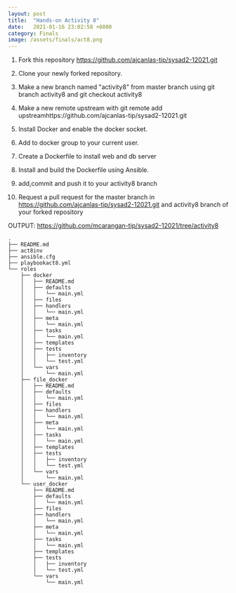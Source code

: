 ```yaml
---
layout: post
title:  "Hands-on Activity 8"
date:   2021-01-16 23:02:58 +0800
category: Finals
image: /assets/finals/act8.png
---
```

1. Fork this repository https://github.com/ajcanlas-tip/sysad2-12021.git

2. Clone your newly forked repository. 

3. Make a new branch named "activity8" from master branch using git branch activity8 and git checkout activity8

4. Make a new remote upstream with git remote add upstreamhttps://github.com/ajcanlas-tip/sysad2-12021.git

5. Install Docker and enable the docker socket.

6. Add to docker group to your current user.

7. Create a Dockerfile to install web and db server

8. Install and build the Dockerfile using Ansible.

9. add,commit and push it to your activity8 branch

10.  Request a pull request for the master branch in https://github.com/ajcanlas-tip/sysad2-12021.git  and activity8 branch of your forked repository

OUTPUT: https://github.com/mcarangan-tip/sysad2-12021/tree/activity8

```
.
├── README.md
├── act8inv
├── ansible.cfg
├── playbookact8.yml
└── roles
    ├── docker
    │   ├── README.md
    │   ├── defaults
    │   │   └── main.yml
    │   ├── files
    │   ├── handlers
    │   │   └── main.yml
    │   ├── meta
    │   │   └── main.yml
    │   ├── tasks
    │   │   └── main.yml
    │   ├── templates
    │   ├── tests
    │   │   ├── inventory
    │   │   └── test.yml
    │   └── vars
    │       └── main.yml
    ├── file_docker
    │   ├── README.md
    │   ├── defaults
    │   │   └── main.yml
    │   ├── files
    │   ├── handlers
    │   │   └── main.yml
    │   ├── meta
    │   │   └── main.yml
    │   ├── tasks
    │   │   └── main.yml
    │   ├── templates
    │   ├── tests
    │   │   ├── inventory
    │   │   └── test.yml
    │   └── vars
    │       └── main.yml
    └── user_docker
        ├── README.md
        ├── defaults
        │   └── main.yml
        ├── files
        ├── handlers
        │   └── main.yml
        ├── meta
        │   └── main.yml
        ├── tasks
        │   └── main.yml
        ├── templates
        ├── tests
        │   ├── inventory
        │   └── test.yml
        └── vars
            └── main.yml
```